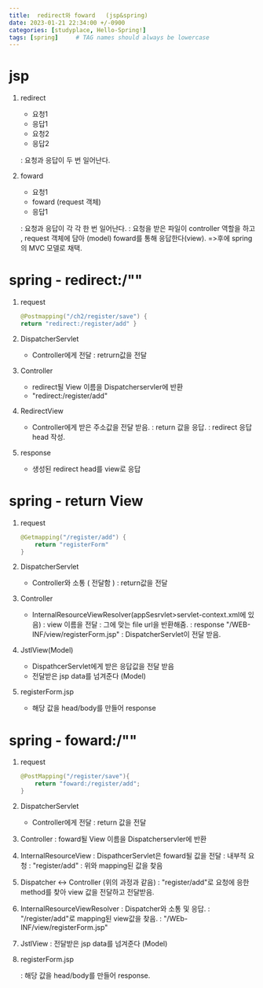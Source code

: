 ```yaml
---
title:  redirect와 foward   (jsp&spring)
date: 2023-01-21 22:34:00 +/-0900
categories: [studyplace, Hello-Spring!]
tags: [spring]     # TAG names should always be lowercase
---
```



# jsp

1. redirect
    - 요청1
    - 응답1
    - 요청2
    - 응답2

    : 요청과 응답이 두 번 일어난다.

2. foward
    - 요청1
    - foward (request 객체)
    - 응답1

    : 요청과 응답이 각 각 한 번 일어난다.
    : 요청을 받은 파일이 controller 역할을 하고 , request 객체에 담아 (model) foward를 통해 응답한다(view). =>후에 spring의 MVC 모델로 채택.

# spring - redirect:/"" 

1. request

    ```java
    @Postmapping("/ch2/register/save") {
    return "redirect:/register/add" }
    ```

2. DispatcherServlet
    - Controller에게 전달
        : retrurn값을 전달
3. Controller
    - redirect될 View 이름을 Dispatcherservler에 반환
    - "redirect:/register/add"
4. RedirectView
    - Controller에게 받은 주소값을 전달 받음.
        : return 값을 응답.
        : redirect 응답 head 작성.
4. response
    - 생성된 redirect head를 view로 응답

# spring - return View

1. request

    ```java
    @Getmapping("/register/add") {
        return "registerForm"
    }
    ```

2. DispatcherServlet
    - Controller와 소통 ( 전달함 )
        : return값을 전달
3. Controller
    - InternalResourceViewResolver(appSesrvlet>servlet-context.xml에 있음)
        : view 이름을 전달
        : 그에 맞는 file url을 반환해줌.
        : response "/WEB-INF/view/registerForm.jsp"
        : DispatcherServlet이 전달 받음.
4. JstlView(Model)
    - DispathcerServlet에게 받은 응답값을 전달 받음
    - 전달받은 jsp data를 넘겨준다 (Model)
5. registerForm.jsp
    - 해당 값을 head/body를 만들어 response

# spring - foward:/""

1. request

    ```java
    @PostMapping("/register/save"){
        return "foward:/register/add";
    }
    ```

2. DispatcherServlet
    - Controller에게 전달
    : return 값을 전달
3. Controller
    : foward될 View 이름을 Dispatcherservler에 반환
4. InternalResourceView
    : DispathcerServlet은 foward될 값을 전달
    : 내부적 요청
    : "register/add" 
    : 위와 mapping된 값을 찾음
5. Dispatcher <-> Controller (위의 과정과 같음)
    : "register/add"로 요청에 응한 method를 찾아 view 값을 전달하고 전달받음.
6. InternalResourceViewResolver
    : Dispatcher와 소통 및 응답.
    : "/register/add"로 mapping된 view값을 찾음.
    : "/WEb-INF/view/registerForm.jsp"
7. JstlView
    : 전달받은 jsp data를 넘겨준다 (Model)
8. registerForm.jsp

    : 해당 값을 head/body를 만들어 response.